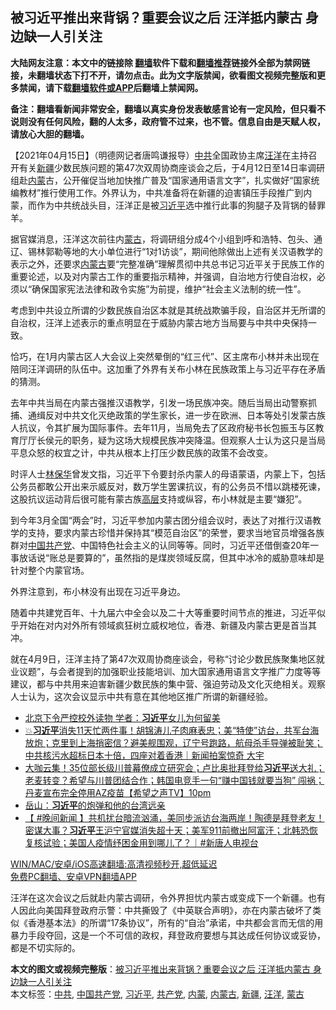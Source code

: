  <h2>被习近平推出来背锅？重要会议之后 汪洋抵内蒙古 身边缺一人引关注</h2> <p class="notice"><b>大陆网友注意：本文中的链接除 <a href="https://github.com/bannedbook/fanqiang" >翻墙</a>软件下载和<a href="https://github.com/killgcd/justmysocks/blob/master/README.md">翻墙推荐</a>链接外全部为禁网链接，未翻墙状态下打不开，请勿点击。此为文字版禁闻，欲看图文视频完整版和更多禁闻，请下载<a href="https://github.com/bannedbook/fanqiang">翻墙软件或APP</a>后翻墙上禁闻网。</p><p>备注：翻墙看新闻非常安全，翻墙以真实身份发表敏感言论有一定风险，但只看不说则没有任何风险，翻的人太多，政府管不过来，也不管。信息自由是天赋人权，请放心大胆的翻墙。</b></p>  <div class="entry"> <p>              <a href="https://i2.wp.com/upload-images-bucket-v64rleca837do.s3.eu-west-1.amazonaws.com/wp-content/uploads/2020/11/02151630/00226813243e12fe8ee001.jpg?fit=600%2C455&#038;ssl=1" data-caption=""></a>                            </p> <p>【2021年04月15日】（明德网记者唐鸣谦报导）<a href="https://www.bannedbook.org/bnews/tag/%e4%b8%ad%e5%85%b1/" class="st_tag internal_tag" rel="tag" title="标签 中共 下的日志">中共</a>全国政协主席<a href="https://www.bannedbook.org/bnews/tag/%e6%b1%aa%e6%b4%8b/" class="st_tag internal_tag" rel="tag" title="标签 汪洋 下的日志">汪洋</a>在主持召开有关<a href="https://www.bannedbook.org/bnews/tag/%e6%96%b0%e7%96%86/" class="st_tag internal_tag" rel="tag" title="标签 新疆 下的日志">新疆</a>少数民族问题的第47次双周协商座谈会之后，于4月12日至14日率调研组赴<a href="https://www.bannedbook.org/bnews/tag/%e5%86%85%e8%92%99/" class="st_tag internal_tag" rel="tag" title="标签 内蒙 下的日志">内蒙</a>古，公开催促当地加快推广普及“国家通用语言文字”，扎实做好“国家统编教材”推行使用工作。外界认为，中共准备将在新疆的迫害镇压手段推广到内蒙，而作为中共统战头目，汪洋正是被<a href="https://www.bannedbook.org/bnews/tag/%e4%b9%a0%e8%bf%91%e5%b9%b3/" class="st_tag internal_tag" rel="tag" title="标签 习近平 下的日志">习近平</a>选中推行此事的狗腿子及背锅的替罪羊。</p> <p>据官媒消息，汪洋这次前往内<a href="https://www.bannedbook.org/bnews/tag/%e8%92%99%e5%8f%a4/" class="st_tag internal_tag" rel="tag" title="标签 蒙古 下的日志">蒙古</a>，将调研组分成4个小组到呼和浩特、包头、通辽、锡林郭勒等地的大小单位进行“1对1访谈”，期间他除做出上述有关汉语教学的表示之外，还要求<a href="https://www.bannedbook.org/bnews/tag/%e5%86%85%e8%92%99%e5%8f%a4/" class="st_tag internal_tag" rel="tag" title="标签 内蒙古 下的日志">内蒙古</a>要“完整准确”理解贯彻中共总书记习近平关于民族工作的重要论述，以及对内蒙古工作的重要指示精神，并强调，自治地方行使自治权，必须以“确保国家宪法法律和政令实施”为前提，维护“社会主义法制的统一性”。</p>  <p>考虑到中共设立所谓的少数民族自治区本就是其统战欺骗手段，自治区并无所谓的自治权，汪洋上述表示的重点明显在于威胁内蒙古地方当局要与中共中央保持一致。</p> <p>恰巧，在1月内蒙古区人大会议上突然晕倒的“红三代”、区主席布小林并未出现在陪同汪洋调研的队伍中。这加重了外界有关布小林在民族政策上与习近平存在矛盾的猜测。</p> <p>去年中共当局在内蒙古强推汉语教学，引发一场民族冲突。随后当局出动警察抓捕、通缉反对中共文化灭绝政策的学生家长，进一步在欧洲、日本等处引发蒙古族人抗议，令其扩展为国际事件。去年11月，当局免去了区政府秘书长包振玉与区教育厅厅长侯元的职务，疑为这场大规模民族冲突降温。但观察人士认为这只是当局平息众怒的权宜之计，中共从根本上打压少数民族的政策不会改变。</p>  <p>时评人士<span class='wp_keywordlink'><a href="https://www.bannedbook.org/forum10/topic383.html" title="林保华" target="_blank">林保华</a></span>曾发文指，习近平下令要封杀内蒙人的母语蒙语，内蒙上下，包括公务员都敢公开出来示威反对，数万学生罢课抗议，有的公务员不惜以跳楼死谏，这股抗议运动背后很可能有蒙古族<span class='wp_keywordlink_affiliate'><a href="https://www.bannedbook.org/bnews/ccpdope/" title="中共高层内幕" target="_blank">高层</a></span>支持或纵容，布小林就是主要“嫌犯”。</p> <p>到今年3月全国“两会”时，习近平参加内蒙古团分组会议时，表达了对推行汉语教学的支持，要求内蒙古珍惜并保持其“模范自治区”的荣誉，要求当地官员增强各族群对<span class='wp_keywordlink_affiliate'><a href="https://www.bannedbook.org/" title="中国" target="_blank">中国</a></span><a href="https://www.bannedbook.org/bnews/tag/%e5%85%b1%e4%ba%a7%e5%85%9a/" class="st_tag internal_tag" rel="tag" title="标签 共产党 下的日志">共产党</a>、中国特色社会主义的认同等等。同时，习近平还借倒查20年一事放话说“账总是要算的”，虽然指的是煤炭领域反腐，但其中冰冷的威胁意味却是针对整个内蒙官场。</p> <p>外界注意到，布小林没有出现在习近平身边。</p>  <p>随着中共建党百年、十九届六中全会以及二十大等重要时间节点的推进，习近平似乎开始在对内对外所有领域疯狂树立威权地位，香港、新疆及内蒙古更是首当其冲。</p> <p>就在4月9日，汪洋主持了第47次双周协商座谈会，号称“讨论少数民族聚集地区就业议题”，与会者提到的加强职业技能培训、加大国家通用语言文字推广力度等等建议，都与中共用来迫害新疆少数民族的集中营、强迫劳动及文化灭绝相关。观察人士认为，这次会议显示中共有意在其他地区推广所谓的新疆经验。</p> <ul class='op-related-articles' title='相关阅读'> <li><a href='https://www.bannedbook.org/bnews/cnnews/20210415/1526694.html' target='_blank'>北京下令严控校外读物 学者：<b>习近平</b>女儿为何留美</a></li> <li><a href='https://www.bannedbook.org/bnews/bannedvideo/20210415/1526691.html' target='_blank'>💥<b>习近平</b>消失11天忙两件事！胡锦涛儿子肉麻表忠；美“特使”访台，共军台海放炮；克里到上海捎密信？避美舰围观，辽宁号跑路，航母杀手导弹被耻笑；中共核污水超标日本十倍，四座对着香港｜新闻拍案惊奇 大宇</a></li> <li><a href='https://www.bannedbook.org/bnews/comments/20210415/1526641.html' target='_blank'>大咖云集！35位部长级川普幕僚成立研究会；卢比奥批拜登给<b>习近平</b>送大礼；老麦转变？希望与川普团结合作；韩国电竞手一句“赚中国钱就要当狗” 闯祸； 丹麦宣布完全停用AZ疫苗【希望之声TV】10pm</a></li> <li><a href='https://www.bannedbook.org/bnews/comments/20210415/1526565.html' target='_blank'>岳山：<b>习近平</b>的炮弹和他的台湾远亲</a></li> <li><a href='https://www.bannedbook.org/bnews/bannedvideo/20210415/1526562.html' target='_blank'>【 #晚间新闻​​ 】共机扰台暗流汹涌，美同步派访台海两岸！陶德是拜登老友！密谋大事？<b>习近平</b>王沪宁官媒消失超十天；美军911前撤出阿富汗；北韩恐恢复核试验；美国人疫情纾困金用到哪儿了？｜#新唐人电视台</a></li> </ul> <p class="texttj"> <a href="https://github.com/bannedbook/fanqiang/wiki/V2ray%E6%9C%BA%E5%9C%BA" target="_blank">WIN/MAC/安卓/iOS高速翻墙:高清视频秒开,超低延迟</a><br/> <a href="https://github.com/bannedbook/fanqiang/wiki/%E7%A6%81%E9%97%BB%E7%BD%91%E5%AE%89%E5%8D%93%E7%BF%BB%E5%A2%99%E6%96%B0%E9%97%BBAPP" target="_blank">免费PC翻墙、安卓VPN翻墙APP</a></p> <p>汪洋在这次会议之后就赴内蒙古调研，令外界担忧内蒙古或变成下一个新疆。也有人因此向美国拜登政府示警：中共撕毁了《中英联合声明》，亦在内蒙古破坏了类似《香港基本法》的所谓“17条协议”，所有的“自治”承诺，中共都会言而无信的用暴力手段夺回，这是一个不可信的政权，拜登政府要想与其达成任何协议或妥协，都是不切实际的。</p><a name='sharetosocial'></a>       <div><b>本文的图文或视频完整版</b>：<a href='https://www.bannedbook.org/bnews/comments/20210415/1526705.html'>被习近平推出来背锅？重要会议之后 汪洋抵内蒙古 身边缺一人引关注</a></div>  </div><!--END ENTRY--> <div class="postfooter"> <div>本文标签：<a href="https://www.bannedbook.org/bnews/tag/%e4%b8%ad%e5%85%b1/" rel="tag">中共</a>, <a href="https://www.bannedbook.org/bnews/tag/%e4%b8%ad%e5%9b%bd%e5%85%b1%e4%ba%a7%e5%85%9a/" rel="tag">中国共产党</a>, <a href="https://www.bannedbook.org/bnews/tag/%e4%b9%a0%e8%bf%91%e5%b9%b3/" rel="tag">习近平</a>, <a href="https://www.bannedbook.org/bnews/tag/%e5%85%b1%e4%ba%a7%e5%85%9a/" rel="tag">共产党</a>, <a href="https://www.bannedbook.org/bnews/tag/%e5%86%85%e8%92%99/" rel="tag">内蒙</a>, <a href="https://www.bannedbook.org/bnews/tag/%e5%86%85%e8%92%99%e5%8f%a4/" rel="tag">内蒙古</a>, <a href="https://www.bannedbook.org/bnews/tag/%e6%96%b0%e7%96%86/" rel="tag">新疆</a>, <a href="https://www.bannedbook.org/bnews/tag/%e6%b1%aa%e6%b4%8b/" rel="tag">汪洋</a>, <a href="https://www.bannedbook.org/bnews/tag/%e8%92%99%e5%8f%a4/" rel="tag">蒙古</a></div>  </div><!--END POSTFOOTER--> 
